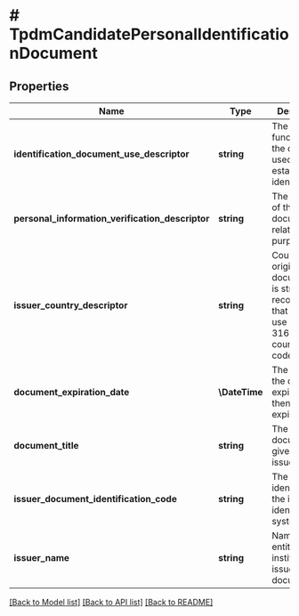 # # TpdmCandidatePersonalIdentificationDocument

## Properties

Name | Type | Description | Notes
------------ | ------------- | ------------- | -------------
**identification_document_use_descriptor** | **string** | The primary function of the document used for establishing identity. |
**personal_information_verification_descriptor** | **string** | The category of the document relative to its purpose. |
**issuer_country_descriptor** | **string** | Country of origin of the document. It is strongly recommended that entries use only ISO 3166 2-letter country codes. | [optional]
**document_expiration_date** | **\DateTime** | The day when the document  expires, if null then never expires. | [optional]
**document_title** | **string** | The title of the document given by the issuer. | [optional]
**issuer_document_identification_code** | **string** | The unique identifier on the issuer&#39;s identification system. | [optional]
**issuer_name** | **string** | Name of the entity or institution that issued the document. | [optional]

[[Back to Model list]](../../README.md#models) [[Back to API list]](../../README.md#endpoints) [[Back to README]](../../README.md)
